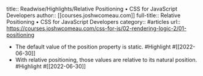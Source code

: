 title:: Readwise/Highlights/Relative Positioning • CSS for JavaScript Developers
author:: [[courses.joshwcomeau.com]]
full-title:: Relative Positioning • CSS for JavaScript Developers
category:: #articles
url:: https://courses.joshwcomeau.com/css-for-js/02-rendering-logic-2/01-positioning

- The default value of the position property is static. #Highlight #[[2022-06-30]]
- With relative positioning, those values are relative to its natural position. #Highlight #[[2022-06-30]]